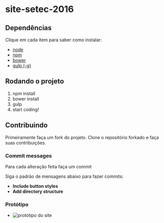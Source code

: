 # site-setec-2016

## Dependências

Clique em cada item para saber como instalar:

- [node](https://github.com/Webschool-io/be-mean-instagram/blob/master/Apostila/module-nodejs/pt-br/installation.md)
- [npm](https://docs.npmjs.com/getting-started/installing-node#updating-npm)
- [bower](https://github.com/bower/bower)
- [gulp (-g)](https://github.com/gulpjs/gulp/blob/master/docs/getting-started.md)

## Rodando o projeto
1. npm install
2. bower install
3. gulp
4. start coding!

## Contribuindo

Primeiramente faça um fork do projeto. Clone o repositório forkado e faça suas contribuições.

### Commit messages

Para cada alteração feita faça um commit

Siga o padrão de mensagens abaixo para fazer commits:

- **Include button styles**
- **Add directory structure**

### Protótipo
- ![protótipo do site](http://i.imgur.com/fVMF9NB.jpg)

